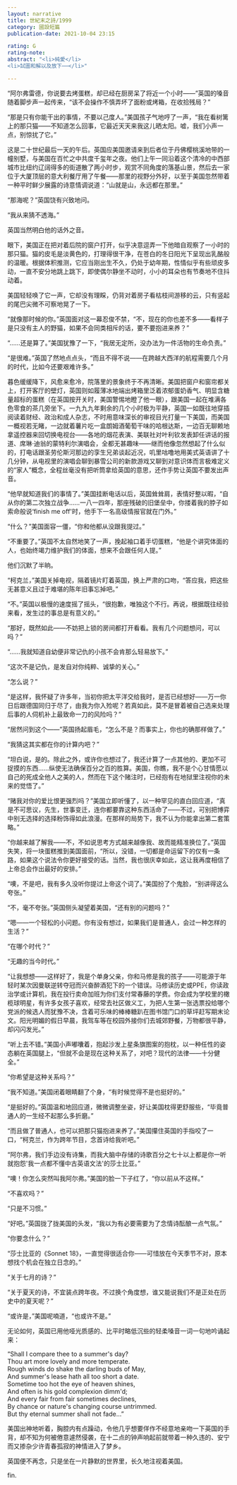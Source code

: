 ```yaml
---
layout: narrative
title: 世紀末之詩/1999
category: 國設短篇
publication-date: 2021-10-04 23:15

rating: G
rating-note:
abstract: "<li>純愛</li>
<li>試圖和解以及放下⋯⋯</li>"

---
```


“阿尔弗雷德，你说要去烤蛋糕，却已经在厨房呆了将近一个小时——”英国的嗓音随着脚步声一起传来，“该不会操作不慎弄坏了面粉或烤箱，在收拾残局？”

“那是只有你能干出的事情，不要以己度人。”美国孩子气地哼了一声，“我在看树篱上的那只猫——不知道怎么回事，它最近天天来我这儿晒太阳。嘘，我们小声一点，别惊扰了它。”

这是二十世纪最后一天的午后。英国应美国邀请来到后者位于丹佛樱桃溪地带的一幢别墅，与美国在百忙之中共度千玺年之夜。他们上午一同沿着这个清冷的中西部城市比纽约辽阔得多的街道散了两小时步，观赏不同角度的落基山景，然后去一家位于大厦顶层的意大利餐厅用了午餐——那里的视野分外好，以至于美国忽然带着一种平时鲜少展露的诗意情调说道：“山就是山，永远都在那里。”

“那海呢？”英国饶有兴致地问。

“我从来猜不透海。”

英国当然明白他的话外之音。

眼下，美国正在把对着后院的窗户打开，似乎决意逗弄一下他暗自观察了一小时的那只猫。猫的皮毛是淡黄色的，打理得很干净，在苍白的冬日阳光下呈现出乳酪般的温暖。根据体积推测，它应当刚出生不久，仍处于幼年期，性情似乎有些顽皮多动，一直不安分地跳上跳下，即使偶尔静坐不动时，小小的耳朵也有节奏地不住抖动着。

美国轻轻唤了它一声，它却没有理睬，仍背对着房子看枯枝间游移的云，只有竖起的尾巴尖微不可察地晃了一下。

“就像那时候的你。”英国面对这一幕忍俊不禁，“不，现在的你也差不多——看样子是只没有主人的野猫，如果不会同类相斥的话，要不要抱进来养？”

“……还是算了。”美国犹豫了一下，“我居无定所，没办法为一件活物的生命负责。”

“是很难。”英国了然地点点头，“而且不得不说——在跨越大西洋的航程需要几个月的时代，比如今还要艰难许多。”

暮色缓缓降下，风愈来愈冷，院落里的景象终于不再清晰。美国把窗户和窗帘都关上，打开客厅的壁灯，英国则如履薄冰地端出烤箱里泛着浓郁蛋奶香气、明显含糖量超标的蛋糕（在英国按开关时，美国警惕地瞪了他一眼），跟美国一起在堆满各色零食的茶几旁坐下。一九九九年剩余的几个小时极为平静，英国一如既往地穿插阅读着财经、政治和成人杂志，不时用意味深长的审视目光打量一下美国，而美国一概视若无睹，一边就着薯片吃一盒朗姆酒葡萄干味的哈根达斯，一边百无聊赖地拿遥控器来回切换电视台——各地的烟花表演、美联社对叶利钦发表卸任讲话的报道、席琳·迪翁的蒙特利尔演唱会，全都无甚趣味——继而他像忽然想起了什么似的，打电话跟圣劳伦斯河那边的孪生兄弟谈起近况，叽里咕噜地用美式英语讲了十几分钟，从电视里的演唱会聊到暴雪公司的新款游戏又聊到对意识体而言极难定义的“家人”概念，全程丝毫没有把听筒拿给英国的意思，还作手势让英国不要发出声音。

“他早就知道我们的事情了。”美国挂断电话以后，英国耸耸肩，表情好整以暇，“自从你的第二次独立战争……一八一四年，那座残破的旧堡垒中，你搂着我的脖子如索命般说‘finish me off'时，他手下一名高级情报官就在门外。”

“什么？”美国面容一僵，“你和他都从没跟我提过。”

“不重要了。”英国不太自然地笑了一声，挽起袖口着手切蛋糕，“他是个讲究体面的人，也始终竭力维护我们的体面，想来不会跟任何人提。”

他们沉默了半晌。

“柯克兰，”美国关掉电视，隔着镜片盯着英国，换上严肃的口吻，“答应我，把这些无甚意义且过于难堪的陈年旧事忘掉吧。”

“不。”英国以极慢的速度摇了摇头，“很抱歉，唯独这个不行。再说，根据既往经验来看，发生过的事总是有意义的。”

“那好，既然如此——不妨把上锁的房间都打开看看。我有几个问题想问，可以吗？”

“……我就知道自幼便非常记仇的小孩不会肯那么轻易放下。”

“这次不是记仇，是发自对你纯粹、诚挚的关心。”

“怎么说？”

“是这样，我怀疑了许多年，当初你把太平洋交给我时，是否已经想好——万一你日后跟德国同归于尽了，由我为你入殓呢？若真如此，莫不是冒着被自己选来处理后事的人伺机补上最致命一刀的风险吗？”

“居然问到这个——”英国扬起眉毛，“怎么不是？而事实上，你也的确那样做了。”

“我猜这其实都在你的计算内吧？”

“坦白说，是的。除此之外，或许你也想过了，我还计算了一点其他的、更加不可捉摸的东西……纵使无法确保百分之百的胜算。美国，你瞧，我不是个心甘情愿以自己的死成全他人之美的人，然而在下这个赌注时，已经抱有在地狱里注视你的未来的觉悟了。”

“赌我对你的爱比恨更强烈吗？”美国立即听懂了，以一种罕见的直白回应道，“真是不可思议，先生，世事变迁，连你都要靠这种东西活命了——不过，可别把博弈中别无选择的选择粉饰得如此浪漫。在那样的局势下，我不认为你能拿出第二套策略。”

“你越来越了解我——不，不如说思考方式越来越像我、故而能精准换位了。”英国失笑，将一块蛋糕推到美国面前，“所以，没错，一切都是命运留下的仅有一条路，如果这个说法令你更好接受的话。当然，我也很庆幸如此，这让我再度相信了上帝总会作出最好的安排。”

“噢，不是吧，我有多久没听你提过上帝这个词了。”美国扮了个鬼脸，“别讲得这么夸张。”

“不，毫不夸张。”英国侧头凝望着美国，“还有别的问题吗？”

“嗯——一个轻松的小问题。你有没有想过，如果我们是普通人，会过一种怎样的生活？”

“在哪个时代？”

“无趣的当今时代。”

“让我想想——这样好了，我是个单身父亲，你和马修是我的孩子——可能源于年轻时某次因曼联逆转夺冠而兴奋醉酒犯下的一个错误。马修读历史或PPE，你读政治学或计算机，我在投行卖命加班为你们支付常春藤的学费。你会成为学校里的橄榄球明星，有许多女孩子喜欢，经常去社区做义工，为把人生第一张选票投给哪个党派的候选人而犹豫不决，含着可乐味的棒棒糖趴在图书馆门口的草坪赶写期末论文。阳光明媚的假日早晨，我驾车等在校园外接你们去城郊野餐，万物都很平静，却闪闪发光。”

“听上去不错。”美国小声嘟囔着，抱起沙发上星条旗图案的抱枕，以一种任性的姿态躺在英国腿上，“但就不会是现在这种关系了，对吧？现代的法律——十分健全。”

“你希望是这种关系吗？”

“我不知道。”美国闭着眼睛翻了个身，“有时候觉得不是也挺好的。”

“是挺好的。”英国温和地回应道，微微调整坐姿，好让美国枕得更舒服些，“毕竟普通人的一生经不起那么多折磨。”

“而且做了普通人，也可以把那只猫抱进来养了。”美国攥住英国的手指咬了一口，“柯克兰，作为跨年节目，念首诗给我听吧。”

“阿尔弗，我们手边没有诗集，而我大脑中存储的诗歌百分之七十以上都是你一听就抱怨'我一点都不懂中古英语文法'的莎士比亚。”

“噢！你怎么突然叫我阿尔弗。”美国的脸一下子红了，“你以前从不这样。”

“不喜欢吗？”

“只是不习惯。”

“好吧。”英国拢了拢美国的头发，“我以为有必要需要为了念情诗酝酿一点气氛。”

“你要念什么？”

“莎士比亚的《Sonnet 18》，一直觉得很适合你——可惜放在今天季节不对，原本想找个机会在独立日念的。”

“关于七月的诗？”

“关于夏天的诗，不宜装点跨年夜。不过换个角度想，谁又能说我们不是正处在历史中的夏天呢？”

“或许是，”美国呢喃道，“也或许不是。”

无论如何，英国已用他哑光质感的、比平时略低沉些的轻柔嗓音一词一句地吟诵起来：

“Shall I compare thee to a summer's day?
Thou art more lovely and more temperate.
Rough winds do shake the darling buds of May,
And summer's lease hath all too short a date.
Sometime too hot the eye of heaven shines,
And often is his gold complexion dimm'd;
And every fair from fair sometimes declines,
By chance or nature's changing course untrimmed.
But thy eternal summer shall not fade...”

美国出神地听着，胸腔内有点躁动，令他几乎想要佯作不经意地亲吻一下英国的手背，却不知为何被倦意遽然侵袭，在十二点的钟声响起前就带着一种久违的、安宁而又掺杂少许青春孤寂的神情进入了梦乡。

英国便不再念，只是坐在一片静默的世界里，长久地注视着美国。

fin.
